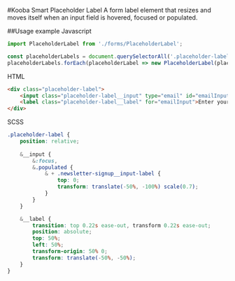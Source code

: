#Kooba Smart Placeholder Label
A form label element that resizes and moves itself when an input field is hovered, focused or populated.

##Usage example
Javascript
```javascript
import PlaceholderLabel from './forms/PlaceholderLabel';

const placeholderLabels = document.querySelectorAll('.placeholder-label');
placeholderLabels.forEach(placeholderLabel => new PlaceholderLabel(placeholderLabel));
```

HTML
```html
<div class="placeholder-label">
    <input class="placeholder-label__input" type="email" id="emailInput" required>
    <label class="placeholder-label__label" for="emailInput">Enter your email</label>
</div>
```

SCSS
```scss
.placeholder-label {
    position: relative;
    
    &__input {
        &:focus,
        &.populated {
            & + .newsletter-signup__input-label {
                top: 0;
                transform: translate(-50%, -100%) scale(0.7);
            }
        }
    }

    &__label {
        transition: top 0.22s ease-out, transform 0.22s ease-out;
        position: absolute;
        top: 50%;
        left: 50%;
        transform-origin: 50% 0;
        transform: translate(-50%, -50%);
    }
}
```
